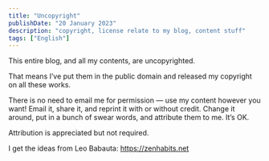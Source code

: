 ```yaml
---
title: "Uncopyright"
publishDate: "20 January 2023"
description: "copyright, license relate to my blog, content stuff"
tags: ["English"]
---
```


This entire blog, and all my contents, are uncopyrighted.

That means I’ve put them in the public domain and released my copyright on all these works.

There is no need to email me for permission — use my content however you want! Email it, share it, and reprint it with or without credit. Change it around, put in a bunch of swear words, and attribute them to me. It’s OK.

Attribution is appreciated but not required.

I get the ideas from Leo Babauta: https://zenhabits.net
